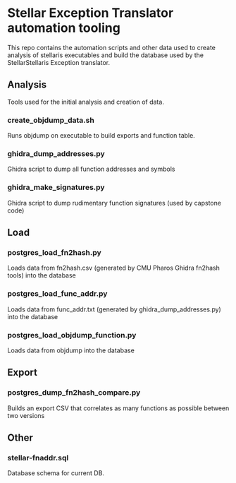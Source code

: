 # Stellar Exception Translator automation tooling

This repo contains the automation scripts and other data used to create analysis of stellaris executables and build the database used by the StellarStellaris Exception translator.

## Analysis

Tools used for the initial analysis and creation of data.

### create_objdump_data.sh
Runs objdump on executable to build exports and function table.

### ghidra_dump_addresses.py
Ghidra script to dump all function addresses and symbols

### ghidra_make_signatures.py
Ghidra script to dump rudimentary function signatures (used by capstone code)


## Load

### postgres_load_fn2hash.py
Loads data from fn2hash.csv (generated by CMU Pharos Ghidra fn2hash tools) into the database

### postgres_load_func_addr.py
Loads data from func_addr.txt (generated by ghidra_dump_addresses.py) into the database

### postgres_load_objdump_function.py
Loads data from objdump into the database

## Export

### postgres_dump_fn2hash_compare.py
Builds an export CSV that correlates as many functions as possible between two versions

## Other

### stellar-fnaddr.sql
Database schema for current DB.

